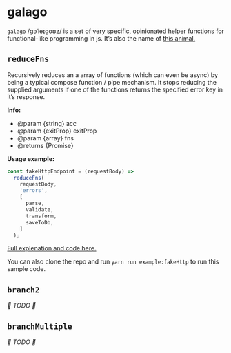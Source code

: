 # galago
`galago` /ɡəˈleɪɡoʊz/ is a set of very specific, opinionated helper functions for functional-like programming in js. It’s also the name of [this animal.](https://en.wikipedia.org/wiki/Galago)

## `reduceFns`

 Recursively reduces an a array of functions (which can even be async) by being a typical compose function / pipe mechanism. It stops reducing the supplied arguments if one of the functions returns the specified error key in it’s response.

**Info:**

* @param {string} acc
* @param {exitProp} exitProp
* @param {array<Function>} fns
* @returns {Promise}

**Usage example:**

```javascript
const fakeHttpEndpoint = (requestBody) =>
  reduceFns(
    requestBody,
    'errors',
    [
      parse,
      validate,
      transform,
      saveToDb,
    ]
  );
```

[Full explenation and code here.](https://github.com/filipdanic/galago/blob/master/example/fakeHttp.js)

You can also clone the repo and run `yarn run example:fakeHttp` to run this sample code.

## `branch2`

_🚧 TODO 🚧_

## `branchMultiple`

_🚧 TODO 🚧_
